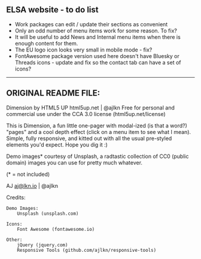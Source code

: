 ## ELSA website - to do list 

 * Work packages can edit / update their sections as convenient
 * Only an odd number of menu items work for some reason. To fix?
 * It will be useful to add News and Internal menu items when there 
   is enough content for them. 
 * The EU logo icon looks very small in mobile mode - fix?
 * FontAwesome package version used here doesn't have Bluesky or Threads 
   icons - update and fix so the contact tab can have a set of icons?



***

## ORIGINAL README FILE:


Dimension by HTML5 UP
html5up.net | @ajlkn
Free for personal and commercial use under the CCA 3.0 license (html5up.net/license)


This is Dimension, a fun little one-pager with modal-ized (is that a word?) "pages"
and a cool depth effect (click on a menu item to see what I mean). Simple, fully
responsive, and kitted out with all the usual pre-styled elements you'd expect.
Hope you dig it :)

Demo images* courtesy of Unsplash, a radtastic collection of CC0 (public domain) images
you can use for pretty much whatever.

(* = not included)

AJ
aj@lkn.io | @ajlkn


Credits:

	Demo Images:
		Unsplash (unsplash.com)

	Icons:
		Font Awesome (fontawesome.io)

	Other:
		jQuery (jquery.com)
		Responsive Tools (github.com/ajlkn/responsive-tools)
